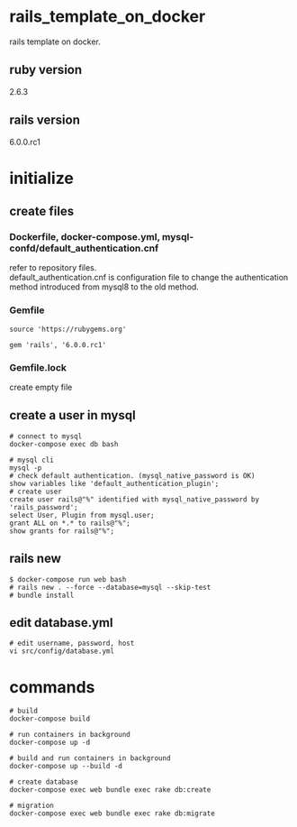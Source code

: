 # rails_template_on_docker
rails template on docker.

## ruby version
2.6.3

## rails version
6.0.0.rc1

# initialize

## create files

### Dockerfile, docker-compose.yml, mysql-confd/default_authentication.cnf
refer to repository files.  
default_authentication.cnf is configuration file to change the authentication method introduced from mysql8 to the old method.

### Gemfile
```
source 'https://rubygems.org'

gem 'rails', '6.0.0.rc1'
```

### Gemfile.lock
create empty file

## create a user in mysql

```
# connect to mysql
docker-compose exec db bash

# mysql cli
mysql -p
# check default authentication. (mysql_native_password is OK)
show variables like 'default_authentication_plugin';
# create user
create user rails@"%" identified with mysql_native_password by 'rails_password';
select User, Plugin from mysql.user;
grant ALL on *.* to rails@"%";
show grants for rails@"%";
```

## rails new
```
$ docker-compose run web bash
# rails new . --force --database=mysql --skip-test
# bundle install
```

## edit database.yml

```
# edit username, password, host
vi src/config/database.yml
```

# commands
```
# build
docker-compose build

# run containers in background
docker-compose up -d

# build and run containers in background
docker-compose up --build -d

# create database
docker-compose exec web bundle exec rake db:create

# migration
docker-compose exec web bundle exec rake db:migrate
```
